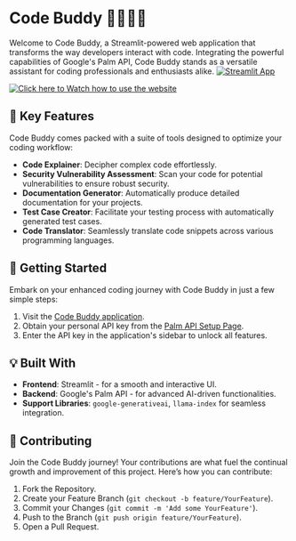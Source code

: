# Code Buddy 🚀🧑🏻‍💻

Welcome to Code Buddy, a Streamlit-powered web application that transforms the way developers interact with code. Integrating the powerful capabilities of Google's Palm API, Code Buddy stands as a versatile assistant for coding professionals and enthusiasts alike.
[![Streamlit App](https://static.streamlit.io/badges/streamlit_badge_black_white.svg)](https://codebuddy.streamlit.app/)

[![Click here to Watch how to use the website](https://img.youtube.com/vi/VIDEO_ID/0.jpg)](https://www.youtube.com/watch?v=VIDEO_ID)

## 🌟 Key Features

Code Buddy comes packed with a suite of tools designed to optimize your coding workflow:

- **Code Explainer**: Decipher complex code effortlessly.
- **Security Vulnerability Assessment**: Scan your code for potential vulnerabilities to ensure robust security.
- **Documentation Generator**: Automatically produce detailed documentation for your projects.
- **Test Case Creator**: Facilitate your testing process with automatically generated test cases.
- **Code Translator**: Seamlessly translate code snippets across various programming languages.

## 🚀 Getting Started

Embark on your enhanced coding journey with Code Buddy in just a few simple steps:

1. Visit the [Code Buddy application](https://codebuddy.streamlit.app/).
2. Obtain your personal API key from the [Palm API Setup Page](https://developers.generativeai.google/tutorials/setup).
3. Enter the API key in the application's sidebar to unlock all features.

## 💡 Built With

- **Frontend**: Streamlit - for a smooth and interactive UI.
- **Backend**: Google's Palm API - for advanced AI-driven functionalities.
- **Support Libraries**: `google-generativeai`, `llama-index` for seamless integration.



## 🤝 Contributing

Join the Code Buddy journey! Your contributions are what fuel the continual growth and improvement of this project. Here’s how you can contribute:

1. Fork the Repository.
2. Create your Feature Branch (`git checkout -b feature/YourFeature`).
3. Commit your Changes (`git commit -m 'Add some YourFeature'`).
4. Push to the Branch (`git push origin feature/YourFeature`).
5. Open a Pull Request.


